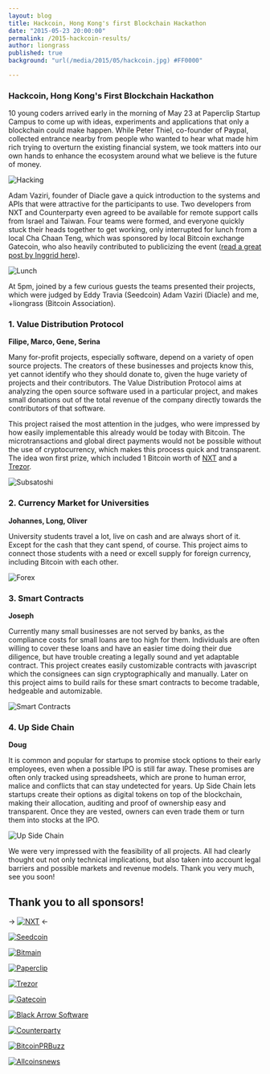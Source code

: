 ```yaml
---
layout: blog
title: Hackcoin, Hong Kong's first Blockchain Hackathon
date: "2015-05-23 20:00:00"
permalink: /2015-hackcoin-results/
author: liongrass
published: true
background: "url(/media/2015/05/hackcoin.jpg) #FF0000"

---
```


### Hackcoin, Hong Kong's First Blockchain Hackathon

10 young coders arrived early in the morning of May 23 at Paperclip Startup Campus to come up with ideas, experiments and applications that only a blockchain could make happen. While Peter Thiel, co-founder of Paypal, collected entrance nearby from people who wanted to hear what made him rich trying to overturn the existing financial system, we took matters into our own hands to enhance the ecosystem around what we believe is the future of money.

![Hacking](/media/2015/05/hacking.jpg)

Adam Vaziri, founder of Diacle gave a quick introduction to the systems and APIs that were attractive for the participants to use. Two developers from NXT and Counterparty even agreed to be available for remote support calls from Israel and Taiwan.
Four teams were formed, and everyone quickly stuck their heads together to get working, only interrupted for lunch from a local Cha Chaan Teng, which was sponsored by local Bitcoin exchange Gatecoin, who also heavily contributed to publicizing the event ([read a great post by Inggrid here](https://www.gatecoin.com/blog/2015/05/hk-first-blockchain-hackathod/)).

![Lunch](/media/2015/05/lunch.jpg)

At 5pm, joined by a few curious guests the teams presented their projects, which were judged by Eddy Travia (Seedcoin) Adam Vaziri (Diacle) and me, +liongrass (Bitcoin Association).

### 1. Value Distribution Protocol
**Filipe, Marco, Gene, Serina**

Many for-profit projects, especially software, depend on a variety of open source projects. The creators of these businesses and projects know this, yet cannot identify who they should donate to, given the huge variety of projects and their contributors.
The Value Distribution Protocol aims at analyzing the open source software used in a particular project, and makes small donations out of the total revenue of the company directly towards the contributors of that software.

This project raised the most attention in the judges, who were impressed by how easily implementable this already would be today with Bitcoin. The microtransactions and global direct payments would not be possible without the use of cryptocurrency, which makes this process quick and transparent. The idea won first prize, which included 1 Bitcoin worth of [NXT](http://nxt.org/) and a [Trezor](http://www.bitcointrezor.com/).

![Subsatoshi](/media/2015/05/subsatoshi.jpg)

### 2. Currency Market for Universities
**Johannes, Long, Oliver**

University students travel a lot, live on cash and are always short of it. Except for the cash that they cant spend, of course. This project aims to connect those students with a need or excell supply for foreign currency, including Bitcoin with each other.

![Forex](/media/2015/05/forex.jpg)

### 3. Smart Contracts
**Joseph**

Currently many small businesses are not served by banks, as the compliance costs for small loans are too high for them. Individuals are often willing to cover these loans and have an easier time doing their due diligence, but have trouble creating a legally sound and yet adaptable contract. This project creates easily customizable contracts with javascript which the consignees can sign cryptographically and manually.
Later on this project aims to build rails for these smart contracts to become tradable, hedgeable and automizable.

![Smart Contracts](/media/2015/05/smartcontracts.jpg)

### 4. Up Side Chain
**Doug**

It is common and popular for startups to promise stock options to their early employees, even when a possible IPO is still far away. These promises are often only tracked using spreadsheets, which are prone to human error, malice and conflicts that can stay undetected for years. Up Side Chain lets startups create their options as digital tokens on top of the blockchain, making their allocation, auditing and proof of ownership easy and transparent. Once they are vested, owners can even trade them or turn them into stocks at the IPO.

![Up Side Chain](/media/2015/05/upsidechain.jpg)

We were very impressed with the feasibility of all projects. All had clearly thought out not only technical implications, but also taken into account legal barriers and possible markets and revenue models. Thank you very much, see you soon!

## Thank you to all sponsors!


-> [![NXT](/media/2015/05/nxt.png)](http://nxt.org/) <-

[![Seedcoin](/media/2015/05/seedcoin.png)](http://www.seedco.in/home/)

[![Bitmain](/media/2015/05/bitmain.png)](https://www.bitmaintech.com/)

[![Paperclip](/media/2015/05/paperclip.jpg)](http://papercliphk.com/)


[![Trezor](/media/2015/05/trezor.png)](https://www.buytrezor.com/)

[![Gatecoin](/media/2015/05/gatecoin.png)](https://gatecoin.com/)

[![Black Arrow Software](/media/2015/05/blackarrow.jpg)](http://www.blackarrowsoftware.com/)


[![Counterparty](/media/2015/05/counterparty.png)](http://counterparty.io/)

[![BitcoinPRBuzz](/media/2015/05/bitcoinprbuzz.png)](http://bitcoinprbuzz.com/)

[![Allcoinsnews](/media/2015/05/allcoinsnews.png)](http://allcoinsnews.com/)

